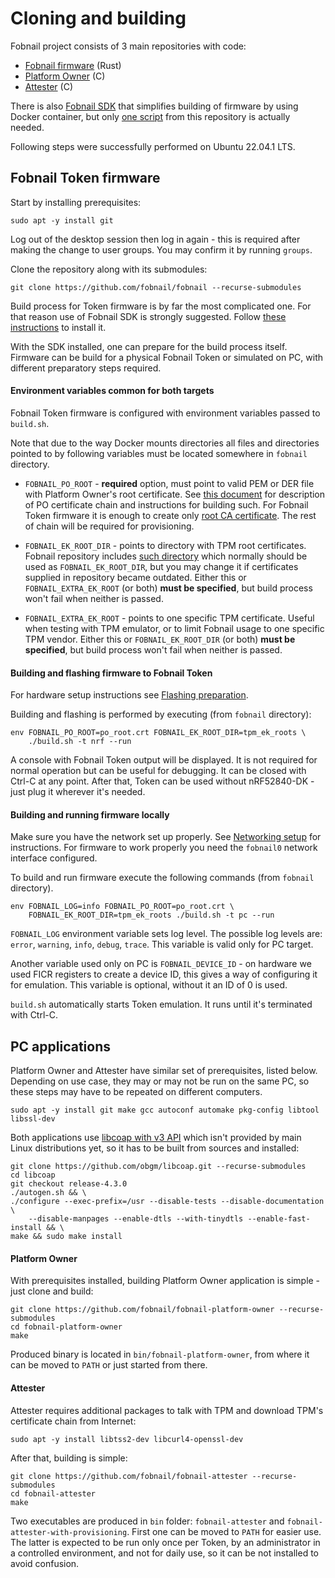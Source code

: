 # Cloning and building

Fobnail project consists of 3 main repositories with code:

- [Fobnail firmware](https://github.com/fobnail/fobnail) (Rust)
- [Platform Owner](https://github.com/fobnail/fobnail-platform-owner) (C)
- [Attester](https://github.com/fobnail/fobnail-attester) (C)

There is also [Fobnail SDK](https://github.com/fobnail/fobnail-sdk) that
simplifies building of firmware by using Docker container, but only
[one script](https://github.com/fobnail/fobnail-sdk/blob/main/run-fobnail-sdk.sh)
from this repository is actually needed.

Following steps were successfully performed on Ubuntu 22.04.1 LTS.

## Fobnail Token firmware

Start by installing prerequisites:

```shell
sudo apt -y install git
```

Log out of the desktop session then log in again - this is required after making
the change to user groups. You may confirm it by running `groups`.

Clone the repository along with its submodules:

```shell
git clone https://github.com/fobnail/fobnail --recurse-submodules
```

Build process for Token firmware is by far the most complicated one. For that
reason use of Fobnail SDK is strongly suggested. Follow [these instructions](/fobnail-sdk.md)
to install it.

With the SDK installed, one can prepare for the build process itself. Firmware
can be build for a physical Fobnail Token or simulated on PC, with different
preparatory steps required.

#### Environment variables common for both targets

Fobnail Token firmware is configured with environment variables passed to
`build.sh`.

Note that due to the way Docker mounts directories all files and directories
pointed to by following variables must be located somewhere in `fobnail`
directory.

- `FOBNAIL_PO_ROOT` - **required** option, must point to valid PEM or DER file
  with Platform Owner's root certificate. See [this document](/keys_and_certificates/#platform-owner-certificate-chain)
  for description of PO certificate chain and instructions for building such.
  For Fobnail Token firmware it is enough to create only [root CA certificate](https://fobnail.3mdeb.com/keys_and_certificates/#root-ca).
  The rest of chain will be required for provisioning.

- `FOBNAIL_EK_ROOT_DIR` - points to directory with TPM root certificates.
  Fobnail repository includes [such directory](https://github.com/fobnail/fobnail/tree/main/tpm_ek_roots)
  which normally should be used as `FOBNAIL_EK_ROOT_DIR`, but you may change it
  if certificates supplied in repository became outdated. Either this or
  `FOBNAIL_EXTRA_EK_ROOT` (or both) **must be specified**, but build process
  won't fail when neither is passed.

- `FOBNAIL_EXTRA_EK_ROOT` - points to one specific TPM certificate. Useful when
  testing with TPM emulator, or to limit Fobnail usage to one specific TPM
  vendor. Either this or `FOBNAIL_EK_ROOT_DIR` (or both) **must be specified**,
  but build process won't fail when neither is passed.

#### Building and flashing firmware to Fobnail Token

For hardware setup instructions see [Flashing preparation](flashing_preparation.md).

Building and flashing is performed by executing (from `fobnail` directory):

```shell
env FOBNAIL_PO_ROOT=po_root.crt FOBNAIL_EK_ROOT_DIR=tpm_ek_roots \
    ./build.sh -t nrf --run
```

A console with Fobnail Token output will be displayed. It is not required for
normal operation but can be useful for debugging. It can be closed with Ctrl-C
at any point. After that, Token can be used without nRF52840-DK - just plug it
wherever it's needed.

#### Building and running firmware locally

Make sure you have the network set up properly. See [Networking setup](networking_setup.md)
for instructions. For firmware to work properly you need the `fobnail0` network
interface configured.

To build and run firmware execute the following commands (from `fobnail`
directory).

```shell
env FOBNAIL_LOG=info FOBNAIL_PO_ROOT=po_root.crt \
    FOBNAIL_EK_ROOT_DIR=tpm_ek_roots ./build.sh -t pc --run
```

`FOBNAIL_LOG` environment variable sets log level. The possible log levels are:
`error`, `warning`, `info`, `debug`, `trace`. This variable is valid only for PC
target.

Another variable used only on PC is `FOBNAIL_DEVICE_ID` - on hardware we used
FICR registers to create a device ID, this gives a way of configuring it for
emulation. This variable is optional, without it an ID of 0 is used.

`build.sh` automatically starts Token emulation. It runs until it's terminated
with Ctrl-C.

## PC applications

Platform Owner and Attester have similar set of prerequisites, listed below.
Depending on use case, they may or may not be run on the same PC, so these steps
may have to be repeated on different computers.

```shell
sudo apt -y install git make gcc autoconf automake pkg-config libtool libssl-dev
```

Both applications use [libcoap with v3 API](https://github.com/obgm/libcoap/tree/release-4.3.0)
which isn't provided by main Linux distributions yet, so it has to be built from
sources and installed:

```shell
git clone https://github.com/obgm/libcoap.git --recurse-submodules
cd libcoap
git checkout release-4.3.0
./autogen.sh && \
./configure --exec-prefix=/usr --disable-tests --disable-documentation \
    --disable-manpages --enable-dtls --with-tinydtls --enable-fast-install && \
make && sudo make install
```

#### Platform Owner

With prerequisites installed, building Platform Owner application is simple -
just clone and build:

```shell
git clone https://github.com/fobnail/fobnail-platform-owner --recurse-submodules
cd fobnail-platform-owner
make
```

Produced binary is located in `bin/fobnail-platform-owner`, from where it can be
moved to `PATH` or just started from there.

#### Attester

Attester requires additional packages to talk with TPM and download TPM's
certificate chain from Internet:

```shell
sudo apt -y install libtss2-dev libcurl4-openssl-dev
```

After that, building is simple:

```shell
git clone https://github.com/fobnail/fobnail-attester --recurse-submodules
cd fobnail-attester
make
```

Two executables are produced in `bin` folder: `fobnail-attester` and
`fobnail-attester-with-provisioning`. First one can be moved to `PATH` for
easier use. The latter is expected to be run only once per Token, by an
administrator in a controlled environment, and not for daily use, so it can be
not installed to avoid confusion.
